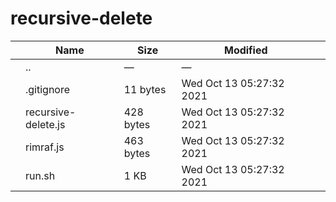 # recursive-delete

<table><thead><tr class="header"><th></th><th>Name</th><th>Size</th><th>Modified</th><th></th></tr></thead><tbody><tr class="odd"><td></td><td><span class="goup">..</span></td><td>—</td><td>—</td><td></td></tr><tr class="even"><td></td><td><span class="name">.gitignore</span></td><td>11 bytes</td><td>Wed Oct 13 05:27:32 2021</td><td></td></tr><tr class="odd"><td></td><td><span class="name">recursive-delete.js</span></td><td>428 bytes</td><td>Wed Oct 13 05:27:32 2021</td><td></td></tr><tr class="even"><td></td><td><span class="name">rimraf.js</span></td><td>463 bytes</td><td>Wed Oct 13 05:27:32 2021</td><td></td></tr><tr class="odd"><td></td><td><span class="name">run.sh</span></td><td>1 KB</td><td>Wed Oct 13 05:27:32 2021</td><td></td></tr></tbody></table>

